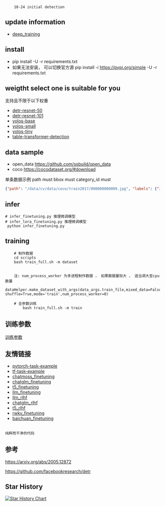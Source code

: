 ```text
    10-24 initial detection
```

## update information
   - [deep_training](https://github.com/ssbuild/deep_training)

## install
  - pip install -U -r requirements.txt
  - 如果无法安装， 可以切换官方源 pip install -i https://pypi.org/simple -U -r requirements.txt



## weigtht select one is suitable for you
支持且不限于以下权重    
- [detr-resnet-50](https://huggingface.co/facebook/detr-resnet-50)
- [detr-resnet-101](https://huggingface.co/facebook/detr-resnet-101)
- [yolos-base](https://huggingface.co/hustvl/yolos-base)
- [yolos-small](https://huggingface.co/hustvl/yolos-small)
- [yolos-tiny](https://huggingface.co/hustvl/yolos-tiny)
- [table-transformer-detection](https://huggingface.co/microsoft/table-transformer-detection)


## data sample
- open_data https://github.com/ssbuild/open_data
- coco https://cocodataset.org/#download
   
单条数据示例
path must
bbox must
category_id must
```json
{"path": "/data/cv/data/coco/train2017/000000000009.jpg", "labels": {"image_id": 9, "annotations": [{"segmentation": [[500.49, 473.53, 599.73, 419.6, 612.67, 375.37, 608.36, 354.88, 528.54, 269.66, 457.35, 201.71, 420.67, 187.69, 389.39, 192.0, 19.42, 360.27, 1.08, 389.39, 2.16, 427.15, 20.49, 473.53]], "area": 120057.13925, "iscrowd": 0, "image_id": 9, "bbox": [1.08, 187.69, 611.59, 285.84], "category_id": 51, "id": 1038967}, {"segmentation": [[357.03, 69.03, 311.73, 15.1, 550.11, 4.31, 631.01, 62.56, 629.93, 88.45, 595.42, 185.53, 513.44, 230.83, 488.63, 232.99, 437.93, 190.92, 429.3, 189.84, 434.7, 148.85, 410.97, 121.89, 359.19, 74.43, 358.11, 65.8]], "area": 44434.751099999994, "iscrowd": 0, "image_id": 9, "bbox": [311.73, 4.31, 319.28, 228.68], "category_id": 51, "id": 1039564}, {"segmentation": [[249.6, 348.99, 267.67, 311.72, 291.39, 294.78, 304.94, 294.78, 326.4, 283.48, 345.6, 273.32, 368.19, 269.93, 385.13, 268.8, 388.52, 257.51, 393.04, 250.73, 407.72, 240.56, 425.79, 230.4, 441.6, 229.27, 447.25, 237.18, 447.25, 256.38, 456.28, 254.12, 475.48, 263.15, 486.78, 271.06, 495.81, 264.28, 498.07, 257.51, 500.33, 255.25, 507.11, 259.76, 513.88, 266.54, 513.88, 273.32, 513.88, 276.71, 526.31, 276.71, 526.31, 286.87, 519.53, 291.39, 519.53, 297.04, 524.05, 306.07, 525.18, 315.11, 529.69, 329.79, 529.69, 337.69, 530.82, 348.99, 536.47, 339.95, 545.51, 350.12, 555.67, 360.28, 557.93, 380.61, 561.32, 394.16, 565.84, 413.36, 522.92, 441.6, 469.84, 468.71, 455.15, 474.35, 307.2, 474.35, 316.24, 464.19, 330.92, 438.21, 325.27, 399.81, 310.59, 378.35, 301.55, 371.58, 252.99, 350.12]], "area": 49577.94434999999, "iscrowd": 0, "image_id": 9, "bbox": [249.6, 229.27, 316.24, 245.08], "category_id": 56, "id": 1058555}, {"segmentation": [[434.48, 152.33, 433.51, 184.93, 425.44, 189.45, 376.7, 195.58, 266.94, 248.53, 179.78, 290.17, 51.62, 346.66, 16.43, 366.68, 1.9, 388.63, 0.0, 377.33, 0.0, 357.64, 0.0, 294.04, 22.56, 294.37, 56.14, 300.82, 83.58, 300.82, 109.08, 289.2, 175.26, 263.38, 216.9, 243.36, 326.34, 197.52, 387.03, 172.34, 381.54, 162.33, 380.89, 147.16, 380.89, 140.06, 370.89, 102.29, 330.86, 61.94, 318.91, 48.38, 298.57, 47.41, 287.28, 37.73, 259.51, 33.85, 240.14, 32.56, 240.14, 28.36, 247.57, 24.17, 271.46, 15.13, 282.11, 13.51, 296.96, 18.68, 336.34, 55.48, 391.55, 106.81, 432.87, 147.16], [62.46, 97.21, 130.25, 69.77, 161.25, 59.12, 183.52, 52.02, 180.94, 59.12, 170.93, 78.17, 170.28, 90.76, 157.05, 95.92, 130.25, 120.78, 119.92, 129.49, 102.17, 115.29, 64.72, 119.81, 0.0, 137.89, 0.0, 120.13, 0.0, 117.87]], "area": 24292.781700000007, "iscrowd": 0, "image_id": 9, "bbox": [0.0, 13.51, 434.48, 375.12], "category_id": 51, "id": 1534147}, {"segmentation": [[376.2, 61.55, 391.86, 46.35, 424.57, 40.36, 441.62, 43.59, 448.07, 50.04, 451.75, 63.86, 448.07, 68.93, 439.31, 70.31, 425.49, 73.53, 412.59, 75.38, 402.92, 84.13, 387.71, 86.89, 380.8, 70.77]], "area": 2239.2924, "iscrowd": 0, "image_id": 9, "bbox": [376.2, 40.36, 75.55, 46.53], "category_id": 55, "id": 1913551}, {"segmentation": [[473.92, 85.64, 469.58, 83.47, 465.78, 78.04, 466.87, 72.08, 472.84, 59.59, 478.26, 47.11, 496.71, 38.97, 514.62, 40.6, 521.13, 49.28, 523.85, 55.25, 520.05, 63.94, 501.06, 72.62, 482.6, 82.93]], "area": 1658.8913000000007, "iscrowd": 0, "image_id": 9, "bbox": [465.78, 38.97, 58.07, 46.67], "category_id": 55, "id": 1913746}, {"segmentation": [[385.7, 85.85, 407.12, 80.58, 419.31, 79.26, 426.56, 77.94, 435.45, 74.65, 442.7, 73.66, 449.95, 73.99, 456.87, 77.94, 463.46, 83.87, 467.74, 92.77, 469.39, 104.63, 469.72, 117.15, 469.39, 135.27, 468.73, 141.86, 466.09, 144.17, 449.29, 141.53, 437.1, 136.92, 430.18, 129.67]], "area": 3609.3030499999995, "iscrowd": 0, "image_id": 9, "bbox": [385.7, 73.66, 84.02, 70.51], "category_id": 55, "id": 1913856}, {"segmentation": [[458.81, 24.94, 437.61, 4.99, 391.48, 2.49, 364.05, 56.1, 377.77, 73.56, 377.77, 56.1, 392.73, 41.14, 403.95, 41.14, 420.16, 39.9, 435.12, 42.39, 442.6, 46.13, 455.06, 31.17]], "area": 2975.276, "iscrowd": 0, "image_id": 9, "bbox": [364.05, 2.49, 94.76, 71.07], "category_id": 55, "id": 1914001}]}}
```



## infer
    # infer_finetuning.py 推理微调模型
    # infer_lora_finetuning.py 推理微调模型
     python infer_finetuning.py



## training
```text
    # 制作数据
    cd scripts
    bash train_full.sh -m dataset 

    
    注: num_process_worker 为多进程制作数据 ， 如果数据量较大 ， 适当调大至cpu数量
    dataHelper.make_dataset_with_args(data_args.train_file,mixed_data=False, shuffle=True,mode='train',num_process_worker=0)
    
    # 全参数训练 
        bash train_full.sh -m train

```
   

## 训练参数
[训练参数](args.MD)

## 友情链接

- [pytorch-task-example](https://github.com/ssbuild/pytorch-task-example)
- [tf-task-example](https://github.com/ssbuild/tf-task-example)
- [chatmoss_finetuning](https://github.com/ssbuild/chatmoss_finetuning)
- [chatglm_finetuning](https://github.com/ssbuild/chatglm_finetuning)
- [t5_finetuning](https://github.com/ssbuild/t5_finetuning)
- [llm_finetuning](https://github.com/ssbuild/llm_finetuning)
- [llm_rlhf](https://github.com/ssbuild/llm_rlhf)
- [chatglm_rlhf](https://github.com/ssbuild/chatglm_rlhf)
- [t5_rlhf](https://github.com/ssbuild/t5_rlhf)
- [rwkv_finetuning](https://github.com/ssbuild/rwkv_finetuning)
- [baichuan_finetuning](https://github.com/ssbuild/baichuan_finetuning)

## 
    纯粹而干净的代码


## 参考

https://arxiv.org/abs/2005.12872

https://github.com/facebookresearch/detr

## Star History

[![Star History Chart](https://api.star-history.com/svg?repos=ssbuild/detection_finetuning&type=Date)](https://star-history.com/#ssbuild/detection_finetuning&Date)